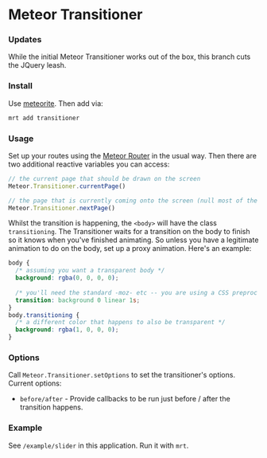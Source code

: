Meteor Transitioner
===================

### Updates

While the initial Meteor Transitioner works out of the box, this branch cuts the JQuery leash.

### Install

Use [meteorite](http://possibilities.github.com/meteorite/). Then add via:

```bash
mrt add transitioner
```

### Usage

Set up your routes using the [Meteor Router](https://github.com/tmeasday/meteor-router) in the usual way. Then there are two additional reactive variables you can access:

```js
// the current page that should be drawn on the screen
Meteor.Transitioner.currentPage()

// the page that is currently coming onto the screen (null most of the time)
Meteor.Transitioner.nextPage()
```

Whilst the transition is happening, the `<body>` will have the class `transitioning`. The Transitioner waits for a transition on the body to finish so it knows when you've finished animating. So unless you have a legitimate animation to do on the body, set up a proxy animation. Here's an example:

```css
body {
  /* assuming you want a transparent body */
  background: rgba(0, 0, 0, 0);
  
  /* you'll need the standard -moz- etc -- you are using a CSS preproc right? */
  transition: background 0 linear 1s;
}
body.transitioning {
  /* a different color that happens to also be transparent */
  background: rgba(1, 0, 0, 0);
}
```

### Options

Call `Meteor.Transitioner.setOptions` to set the transitioner's options. Current options:

- `before/after` - Provide callbacks to be run just before / after the transition happens.

### Example

See `/example/slider` in this application. Run it with `mrt`.
